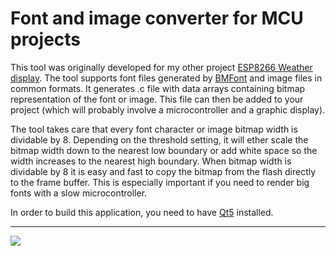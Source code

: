 # Font and image converter for MCU projects

This tool was originally developed for my other project [ESP8266 Weather display](https://github.com/andrei7c4/weatherdisplay).
The tool supports font files generated by [BMFont](http://www.angelcode.com/products/bmfont) and image files in common formats. It generates .c file with data arrays containing bitmap representation of the font or image. This file can then be added to your project (which will probably involve a microcontroller and a graphic display).

The tool takes care that every font character or image bitmap width is dividable by 8. Depending on the threshold setting, it will ether scale the bitmap width down to the nearest low boundary or add white space so the width increases to the nearest high boundary. When bitmap width is dividable by 8 it is easy and fast to copy the bitmap from the flash directly to the frame buffer. This is especially important if you need to render big fonts with a slow microcontroller.

In order to build this application, you need to have [Qt5](https://www.qt.io/download-open-source/#section-2) installed.

***
![](https://raw.githubusercontent.com/andrei7c4/fontconverter/master/screenshot.png "")
